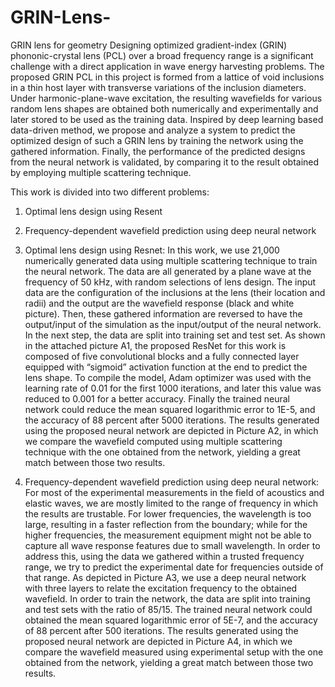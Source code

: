 # GRIN-Lens-
GRIN lens for geometry
Designing optimized gradient-index (GRIN) phononic-crystal lens (PCL) over a broad frequency range is a significant challenge with a direct application in wave energy harvesting problems. The proposed GRIN PCL in this project is formed from a lattice of void inclusions in a thin host layer with transverse variations of the inclusion diameters. Under harmonic-plane-wave excitation, the resulting wavefields for various random lens shapes are obtained both numerically and experimentally and later stored to be used as the training data. Inspired by deep learning based data-driven method, we propose and analyze a system to predict the optimized design of such a GRIN lens by training the network using the gathered information. Finally, the performance of the predicted designs from the neural network is validated, by comparing it to the result obtained by employing multiple scattering technique. 

This work is divided into two different problems: 
1) Optimal lens design using Resent 
2) Frequency-dependent wavefield prediction using deep neural network

1) Optimal lens design using Resnet:
In this work, we use 21,000 numerically generated data using multiple scattering technique to train the neural network. The data are all generated by a plane wave at the frequency of 50 kHz, with random selections of lens design. The input data are the configuration of the inclusions at the lens (their location and radii) and the output are the wavefield response (black and white picture). Then, these gathered information are reversed to have the output/input of the simulation as the input/output of the neural network. In the next step, the data are split into training set and test set. As shown in the attached picture A1, the proposed ResNet for this work is composed of five convolutional blocks and a fully connected layer equipped with “sigmoid” activation function at the end to predict the lens shape.  To compile the model, Adam optimizer was used with the learning rate of 0.01 for the first 1000 iterations, and later this value was reduced to 0.001 for a better accuracy. Finally the trained neural network could reduce the mean squared logarithmic error to 1E-5, and the accuracy of 88 percent after 5000 iterations. The results generated using the proposed neural network are depicted in Picture A2, in which we compare the wavefield computed using multiple scattering technique with the one obtained from the network, yielding a great match between those two results. 

2) Frequency-dependent wavefield prediction using deep neural network:
For most of the experimental measurements in the field of acoustics and elastic waves, we are mostly limited to the range of frequency in which the results are trustable. For lower frequencies, the wavelength is too large, resulting in a faster reflection from the boundary; while for the higher frequencies, the measurement equipment might not be able to capture all wave response features due to small wavelength. In order to address this, using the data we gathered within a trusted frequency range, we try to predict the experimental date for frequencies outside of that range. As depicted in Picture A3, we use a deep neural network with three layers to relate the excitation frequency to the obtained wavefield. In order to train the network, the data are split into training and test sets with the ratio of 85/15. The trained neural network could obtained the mean squared logarithmic error of 5E-7, and the accuracy of 88 percent after 500 iterations. The results generated using the proposed neural network are depicted in Picture A4, in which we compare the wavefield measured using experimental setup with the one obtained from the network, yielding a great match between those two results. 


 
